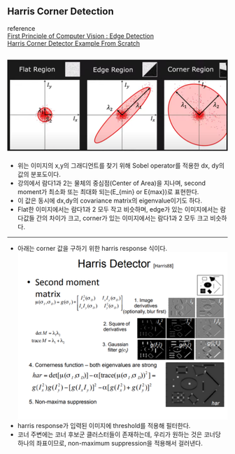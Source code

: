 ## Harris Corner Detection

reference  
[First Principle of Computer Vision : Edge Detection](https://www.youtube.com/watch?v=Z_HwkG90Yvw&list=PL2zRqk16wsdqXEMpHrc4Qnb5rA1Cylrhx&index=6)  
[Harris Corner Detector Example From Scratch](https://www.kaggle.com/code/dasmehdixtr/harris-corner-detector-example-from-scratch)  

  
![img](compare_grad_distribution.png)  
---
- 위는 이미지의 x,y의 그래디언트를 찾기 위해 Sobel operator를 적용한 dx, dy의 값의 분포도이다.
- 강의에서 람다1과 2는 물체의 중심점(Center of Area)을 지나며, second moment가 최소화 또는 최대화 되는(E_{min} or E{max})로 표현한다. 
- 이 값은 동시에 dx,dy의 covariance matrix의 eigenvalue이기도 하다. 
- Flat한 이미지에서는 람다1과 2 모두 작고 비슷하며, edge가 있는 이미지에서는 람다값들 간의 차이가 크고, corner가 있는 이미지에서는 람다1과 2 모두 크고 비슷하다.
---
- 아래는 corner 값을 구하기 위한 harris response 식이다.
![img](harris_function.png)
- harris response가 입력된 이미지에 threshold를 적용해 필터한다.
- 코너 주변에는 코너 후보군 클러스터들이 존재하는데, 우리가 원하는 것은 코너당 하나의 좌표이므로, non-maximum suppression을 적용해서 걸러낸다.

